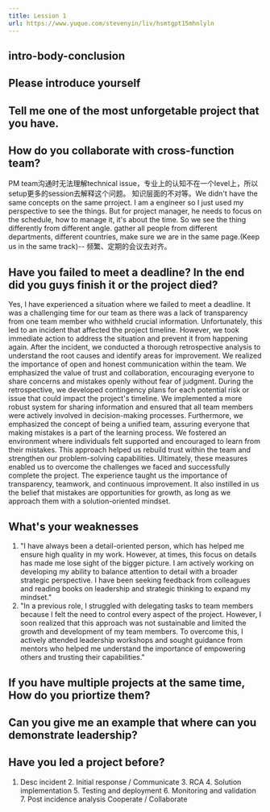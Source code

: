 ```yaml
---
title: Lession 1
url: https://www.yuque.com/stevenyin/liv/hsmtgpt15mhnlyln
---
```


<a name="OJdOP"></a>

## intro-body-conclusion

<a name="RhWLE"></a>

## Please introduce yourself

<a name="h5Oxg"></a>

## Tell me one of the most unforgetable project that you have.

<a name="pMbf2"></a>

## How do you collaborate with cross-function team?

PM team沟通时无法理解technical issue，专业上的认知不在一个level上，所以setup更多的session去解释这个问题。
知识层面的不对等。We didn't have the same concepts on the same prroject. I am a engineer so I just used my perspective to see the things. But for project manager, he needs to focus on the schedule, how to manage it, it's about the time. So we see the thing differently from different angle. gather all people from different departments, different countries, make sure we are in the same page.(Keep us in the same track)-- 频繁、定期的会议去对齐。 <a name="hQwba"></a>

## Have you failed to meet a deadline? In the end did you guys finish it or the project died?

Yes, I have experienced a situation where we failed to meet a deadline. It was a challenging time for our team as there was a lack of transparency from one team member who withheld crucial information. Unfortunately, this led to an incident that affected the project timeline. However, we took immediate action to address the situation and prevent it from happening again.
After the incident, we conducted a thorough retrospective analysis to understand the root causes and identify areas for improvement. We realized the importance of open and honest communication within the team. We emphasized the value of trust and collaboration, encouraging everyone to share concerns and mistakes openly without fear of judgment.
During the retrospective, we developed contingency plans for each potential risk or issue that could impact the project's timeline. We implemented a more robust system for sharing information and ensured that all team members were actively involved in decision-making processes.
Furthermore, we emphasized the concept of being a unified team, assuring everyone that making mistakes is a part of the learning process. We fostered an environment where individuals felt supported and encouraged to learn from their mistakes. This approach helped us rebuild trust within the team and strengthen our problem-solving capabilities.
Ultimately, these measures enabled us to overcome the challenges we faced and successfully complete the project. The experience taught us the importance of transparency, teamwork, and continuous improvement. It also instilled in us the belief that mistakes are opportunities for growth, as long as we approach them with a solution-oriented mindset. <a name="UjzIU"></a>

## What's your weaknesses

1. "I have always been a detail-oriented person, which has helped me ensure high quality in my work. However, at times, this focus on details has made me lose sight of the bigger picture. I am actively working on developing my ability to balance attention to detail with a broader strategic perspective. I have been seeking feedback from colleagues and reading books on leadership and strategic thinking to expand my mindset."
2. "In a previous role, I struggled with delegating tasks to team members because I felt the need to control every aspect of the project. However, I soon realized that this approach was not sustainable and limited the growth and development of my team members. To overcome this, I actively attended leadership workshops and sought guidance from mentors who helped me understand the importance of empowering others and trusting their capabilities." <a name="n4soj"></a>

## If you have multiple projects at the same time, How do you priortize them?

<a name="POxsK"></a>

## Can you give me an example that where can you demonstrate leadership?

<a name="XEIts"></a>

## Have you led a project before?

1. Desc incident
   2\. Initial response / Communicate&#x20;
   3\. RCA
   4\. Solution implementation
   5\. Testing and deployment
   6\. Monitoring and validation
   7\. Post incidence analysis
   Cooperate / Collaborate
